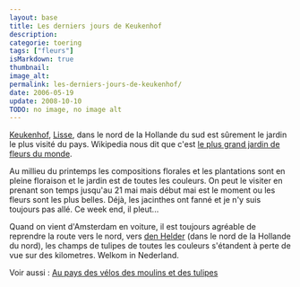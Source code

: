 ```yaml
---
layout: base
title: Les derniers jours de Keukenhof
description: 
categorie: toering
tags: ["fleurs"]
isMarkdown: true
thumbnail: 
image_alt: 
permalink: les-derniers-jours-de-keukenhof/
date: 2006-05-19
update: 2008-10-10
TODO: no image, no image alt
---
```




[Keukenhof](http://www.keukenhof.nl/), [Lisse](http://www.lisse.nl), dans le nord de la Hollande du sud est sûrement le jardin le plus visité du pays. Wikipedia nous dit que c'est [le plus grand jardin de fleurs du monde](http://en.wikipedia.org/wiki/Keukenhof).

Au millieu du printemps les compositions florales et les plantations sont en pleine floraison et le jardin est de toutes les couleurs. On peut le visiter en prenant son temps jusqu'au 21 mai mais début mai est le moment ou les fleurs sont les plus belles. Déjà, les jacinthes ont fanné et je n'y suis toujours pas allé. Ce week end, il pleut...

Quand on vient d'Amsterdam en voiture, il est toujours agréable de reprendre la route vers le nord, vers [den Helder](http://www.denhelder.nl/) (dans le nord de la Hollande du nord), les champs de tulipes de toutes les couleurs s'étandent à perte de vue sur des kilometres. Welkom in Nederland.

Voir aussi : [Au pays des vélos des moulins et des tulipes](/pays-des-velos-moulins-tulipes)

